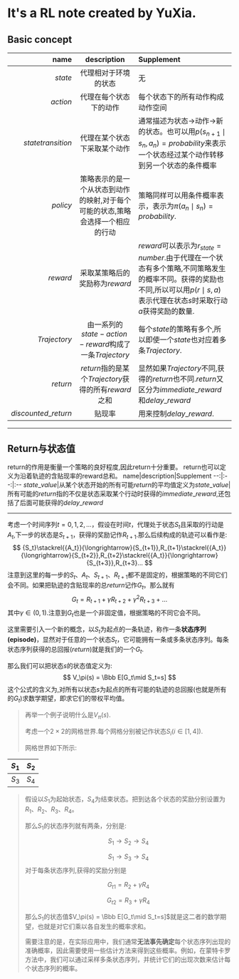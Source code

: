# It's a RL note created by YuXia.
## Basic concept
name|description|Supplement
--:|:--:|:--
$state$|代理相对于环境的状态|无
$action$|代理在每个状态下的动作|每个状态下的所有动作构成动作空间
$state transition$|代理在某个状态下采取某个动作|通常描述为状态->动作->新的状态。也可以用$p(s_{n+1} \mid s_n,a_n) = probability$来表示一个状态经过某个动作转移到另一个状态的条件概率
$policy$|策略表示的是一个从状态到动作的映射,对于每个可能的状态,策略会选择一个相应的行动|策略同样可以用条件概率表示，表示为$\pi (a_n\mid s_n) = probability$.
$reward$|采取某策略后的奖励称为$reward$|$reward$可以表示为$r_{state} = number$.由于代理在一个状态有多个策略,不同策略发生的概率不同。获得的奖励也不同,所以可以用$p(r \mid s,a)$表示代理在状态$s$时采取行动$a$获得奖励的数量.
$Trajectory$|由一系列的$state-action-reward$构成了一条$Trajectory$|每个$state$的策略有多个,所以即使一个$state$也对应着多条$Trajectory$.
$return$|$return$指的是某个$Trajectory$获得的所有$reward$之和|显然如果$Trajectory$不同,获得的$return$也不同.$return$又区分为$immediate\_ reward$和$delay \_ reward$
$discounted\_return$|贴现率|用来控制$delay \_ reward$.

---

## Return与状态值
return的作用是衡量一个策略的良好程度,因此return十分重要。
return也可以定义为沿着轨迹的含贴现率的reward总和。
name|description|Supplement
--:|:--:|:--
$state\_value$|从某个状态开始的所有可能$return$的平均值定义为$state\_value$|所有可能的$return$指的不仅是状态采取某个行动时获得的$immediate\_ reward$,还包括了后面可能获得的$delay \_ reward$

---
考虑一个时间序列$t = 0,1,2,...$，假设在时间$t$，代理处于状态$S_t$且采取的行动是$A_t$,下一步的状态是$S_{t+1}$，获得的奖励记作$R_{t+1}$.那么后续构成的轨迹可以看作是:
$$
{S_t}\stackrel{{A_t}}{\longrightarrow}{S_{t+1}},R_{t+1}\stackrel{{A_t}}{\longrightarrow}{S_{t+2}},R_{t+2}\stackrel{{A_t}}{\longrightarrow}{S_{t+3}},R_{t+3}...
$$
注意到这里的每一步的$S_t$、$A_t$、$S_{t+1}$、$R_{t+1}$都不是固定的，根据策略的不同它们会不同。如果把轨迹的含贴现率的总$return$记作$G_t$。那么就有
$$
G_t=R_{t+1} + \gamma R_{t+2} + \gamma^{2}R_{t+3}+...
$$
其中$\gamma \in (0,1)$.注意到$G_t$也是一个非固定值，根据策略的不同它会不同。

这里需要引入一个新的概念，以$S_t$为起点的一条轨迹，称作一条**状态序列(episode)**，显然对于任意的一个状态$S_t$，它可能拥有一条或多条状态序列。每条状态序列获得的总回报$(return)$就是我们的一个$G_t$.

那么我们可以把状态$s$的状态值定义为:
$$
V_\pi(s) = \Bbb E[G_t\mid S_t=s]
$$
这个公式的含义为,对所有以状态$s$为起点的所有可能的轨迹的总回报(也就是所有的$G_t$)求数学期望，即求它们的带权平均值。

> 再举一个例子说明什么是$V_\pi(s)$.
>
> 考虑一个$2×2$的网格世界.每个网格分别被记作状态$S_i(i \in [1, 4])$.
>
> 网格世界如下所示:
>
$S_1$|$S_2$
--:|:--
$S_3$|$S_4$
> 假设以$S_1$为起始状态，$S_4$为结束状态。把到达各个状态的奖励分别设置为$R_1、R_2、R_3、R_4$。
>
>那么$S_1$的状态序列就有两条，分别是:
>
>$$S_1 \rightarrow S_2  \rightarrow S_4$$
>
>$$S_1 \rightarrow S_3 \rightarrow S_4$$
>对于每条状态序列,获得的奖励分别是
>
>$$G_{t1}= R_2 + \gamma R_4$$
>
>$$G_{t2}= R_3 + \gamma R_4$$
>
>那么$S_1$的状态值$V_\pi(s) = \Bbb E[G_t\mid S_t=s]$就是这二者的数学期望，也就是对它们乘以各自发生的概率求和。
>
>需要注意的是，在实际应用中，我们通常**无法事先确定**每个状态序列出现的准确概率，因此需要使用一些估计方法来得到这些概率。例如，在蒙特卡罗方法中，我们可以通过采样多条状态序列，并统计它们的出现次数来估计每个状态序列的概率。


